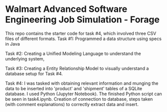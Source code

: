 # Walmart Advanced Software Engineering Job Simulation - Forage
This repo contains the starter code for task #4, which involved three CSV files of different formats. 
Task #1:
Programmed a data structure using specs in Java

Task #2:
Creating a Unified Modeling Language to understand the underlying system,

Task #3: 
Creating a Entity Relationship Model to visually understand a database setup for Task #4.

Task #4:
I was tasked with obtaining relevant information and munging the data to be inserted into 'product' and 'shipment' tables of a SQLite database. I used Python (Jupyter Notebook).
The finished Python script can be seen in task4.ipynb. Creation of connection to database, steps taken (with comment explanations) to correctly extract data and insert.
